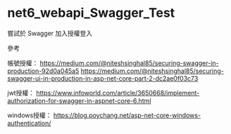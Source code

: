 # net6_webapi_Swagger_Test
嘗試於 Swagger 加入授權登入

參考

帳號授權：
https://medium.com/@niteshsinghal85/securing-swagger-in-production-92d0a045a5
https://medium.com/@niteshsinghal85/securing-swagger-ui-in-production-in-asp-net-core-part-2-dc2ae0f03c73

jwt授權：
https://www.infoworld.com/article/3650668/implement-authorization-for-swagger-in-aspnet-core-6.html

windows授權：
https://blog.poychang.net/asp-net-core-windows-authentication/
